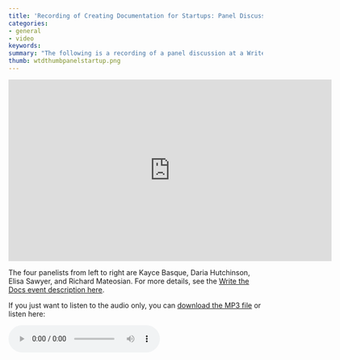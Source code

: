 ```yaml
---
title: 'Recording of Creating Documentation for Startups: Panel Discussion &mdash; Write the Docs San Francisco'
categories:
- general
- video
keywords: 
summary: "The following is a recording of a panel discussion at a Write the Docs San Francisco meetup held Dec 17, 2015. The topic is on creating documentation for startups."
thumb: wtdthumbpanelstartup.png
---
```


<iframe width="640" height="360" src="https://www.youtube.com/embed/ZMc_GAg1i3A" frameborder="0" allowfullscreen></iframe>

The four panelists from left to right are Kayce Basque, Daria Hutchinson, Elisa Sawyer, and Richard Mateosian. For more details, see the [Write the Docs event description here](http://www.meetup.com/Write-the-Docs/events/226495517/).

If you just want to listen to the audio only, you can <a href="https://www.podtrac.com/pts/redirect.mp3/idratherassets.com/podcasts/wtdstartuppanel.mp3" alt="Creating documentation for startups: Panel discussion">download the MP3 file</a> or listen here:

<p><audio controls="controls"><source src="https://www.podtrac.com/pts/redirect.mp3/idratherassets.com/podcasts/wtdstartuppanel.mp3" type="audio/mpeg" /></audio></p>